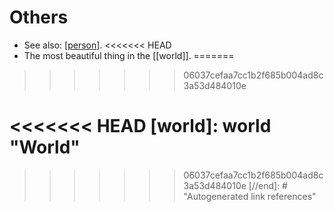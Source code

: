 # Others

- See also: [[person]].
<<<<<<< HEAD
- The most beautiful thing in the [[world]].
=======
>>>>>>> 06037cefaa7cc1b2f685b004ad8c3a53d484010e


[//begin]: # "Autogenerated link references for markdown compatibility"
[person]: person "Person"
<<<<<<< HEAD
[world]: world "World"
=======
>>>>>>> 06037cefaa7cc1b2f685b004ad8c3a53d484010e
[//end]: # "Autogenerated link references"
